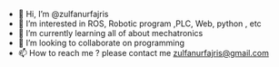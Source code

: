 - 👋 Hi, I’m @zulfanurfajris
- 👀 I’m interested in ROS, Robotic program ,PLC, Web, python , etc
- 🌱 I’m currently learning all of about mechatronics
- 💞️ I’m looking to collaborate on programming
- 📫 How to reach me ? please contact me zulfanurfajris@gmail.com

<!---
zulfanurfajris/zulfanurfajris is a ✨ special ✨ repository because its `README.md` (this file) appears on your GitHub profile.
You can click the Preview link to take a look at your changes.
--->
